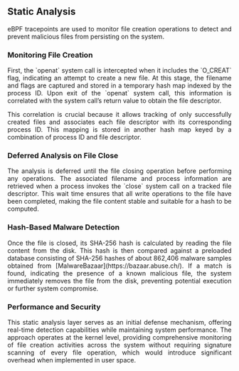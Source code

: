 ## Static Analysis
<div align='justify'>
eBPF tracepoints are used to monitor file creation operations to detect and prevent malicious files from persisting on the system. 

### Monitoring File Creation 
<div align='justify'>
First, the `openat` system call is intercepted when it includes the `O_CREAT` flag, indicating an attempt to create a new file. At this stage, the filename and flags are captured and stored in a temporary hash map indexed by the process ID. Upon exit of the `openat` system call, this information is correlated with the system call’s return value to obtain the file descriptor. 

This correlation is crucial because it allows tracking of only successfully created files and associates each file descriptor with its corresponding process ID. This mapping is stored in another hash map keyed by a combination of process ID and file descriptor. 

### Deferred Analysis on File Close  
<div align='justify'>
The analysis is deferred until the file closing operation before performing any operations. The associated filename and process information are retrieved when a process invokes the `close` system call on a tracked file descriptor. This wait time ensures that all write operations to the file have been completed, making the file content stable and suitable for a hash to be computed. 

### Hash-Based Malware Detection  
<div align='justify'>
Once the file is closed, its SHA-256 hash is calculated by reading the file content from the disk. This hash is then compared against a preloaded database consisting of SHA-256 hashes of about 862,406 malware samples obtained from [MalwareBazaar](https://bazaar.abuse.ch/). If a match is found, indicating the presence of a known malicious file, the system immediately removes the file from the disk, preventing potential execution or further system compromise. 

### Performance and Security  
<div align='justify'>
This static analysis layer serves as an initial defense mechanism, offering real-time detection capabilities while maintaining system performance. The approach operates at the kernel level, providing comprehensive monitoring of file creation activities across the system without requiring signature scanning of every file operation, which would introduce significant overhead when implemented in user space.
